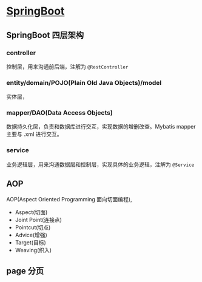 # [SpringBoot](https://spring.io/projects/spring-boot)

## SpringBoot 四层架构

### controller

控制层，用来沟通前后端，注解为 `@RestController`

### entity/domain/POJO(Plain Old Java Objects)/model

实体层，

### mapper/DAO(Data Access Objects)

数据持久化层，负责和数据库进行交互，实现数据的增删改查。Mybatis mapper 主要与 .xml 进行交互。

### service

业务逻辑层，用来沟通数据层和控制层，实现具体的业务逻辑，注解为 `@Service`

## AOP

AOP(Aspect Oriented Programming 面向切面编程),

- Aspect(切面)
- Joint Point(连接点)
- Pointcut(切点)
- Advice(增强)
- Target(目标)
- Weaving(织入)

## page 分页
